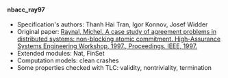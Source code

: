 #### nbacc_ray97
- Specification's authors: Thanh Hai Tran, Igor Konnov, Josef Widder
- Original paper: <a href=https://ieeexplore.ieee.org/document/648067/>Raynal, Michel. A case study of agreement problems in distributed systems: non-blocking atomic commitment. High-Assurance Systems Engineering Workshop, 1997., Proceedings. IEEE, 1997.</a>
- Extended modules: Nat, FinSet
- Computation models: clean crashes
- Some properties checked with TLC: validity, nontriviality, termination


